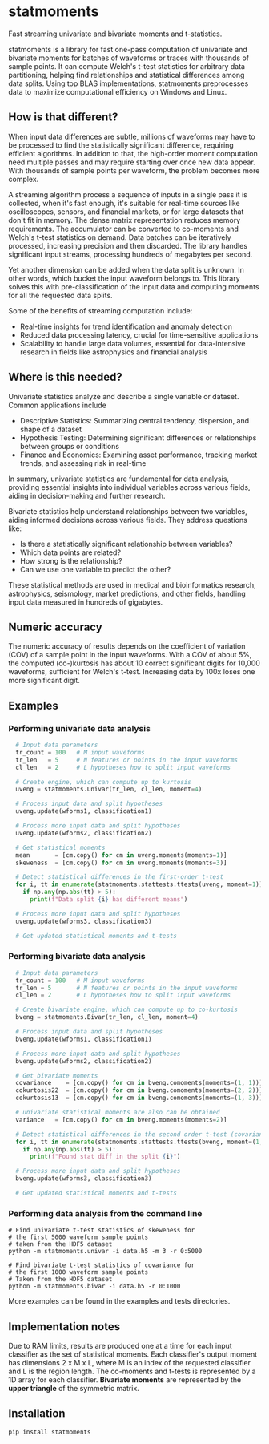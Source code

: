 # statmoments

Fast streaming univariate and bivariate moments and t-statistics.

statmoments is a library for fast one-pass computation of univariate and bivariate moments for batches of waveforms or traces with thousands of sample points. It can compute Welch's t-test statistics for arbitrary data partitioning, helping find relationships and statistical differences among data splits. Using top BLAS implementations, statmoments preprocesses data to maximize computational efficiency on Windows and Linux.

## How is that different?

When input data differences are subtle, millions of waveforms may have to be processed to find the statistically significant difference, requiring efficient algorithms. In addition to that, the high-order moment computation need multiple passes and may require starting over once new data appear. With thousands of sample points per waveform, the problem becomes more complex.

A streaming algorithm process a sequence of inputs in a single pass it is collected, when it's fast enough, it's suitable for real-time sources like oscilloscopes, sensors, and financial markets, or for large datasets that don't fit in memory. The dense matrix representation reduces memory requirements. The accumulator can be converted to co-moments and Welch's t-test statistics on demand. Data batches can be iteratively processed, increasing precision and then discarded. The library handles significant input streams, processing hundreds of megabytes per second.

Yet another dimension can be added when the data split is unknown. In other words, which bucket the input waveform belongs to. This library solves this with pre-classification of the input data and computing moments for all the requested data splits.

Some of the benefits of streaming computation include:

- Real-time insights for trend identification and anomaly detection
- Reduced data processing latency, crucial for time-sensitive applications
- Scalability to handle large data volumes, essential for data-intensive research in fields like astrophysics and financial analysis

## Where is this needed?

Univariate statistics analyze and describe a single variable or dataset. Common applications include

- Descriptive Statistics: Summarizing central tendency, dispersion, and shape of a dataset
- Hypothesis Testing: Determining significant differences or relationships between groups or conditions
- Finance and Economics: Examining asset performance, tracking market trends, and assessing risk in real-time

In summary, univariate statistics are fundamental for data analysis, providing essential insights into individual variables across various fields, aiding in decision-making and further research.

Bivariate statistics help understand relationships between two variables, aiding informed decisions across various fields. They address questions like:

- Is there a statistically significant relationship between variables?
- Which data points are related?
- How strong is the relationship?
- Can we use one variable to predict the other?

These statistical methods are used in medical and bioinformatics research, astrophysics, seismology, market predictions, and other fields, handling input data measured in hundreds of gigabytes.

## Numeric accuracy

The numeric accuracy of results depends on the coefficient of variation (COV) of a sample point in the input waveforms. With a COV of about 5%, the computed (co-)kurtosis has about 10 correct significant digits for 10,000 waveforms, sufficient for Welch's t-test. Increasing data by 100x loses one more significant digit.

## Examples

### Performing univariate data analysis

```python
  # Input data parameters
  tr_count = 100   # M input waveforms
  tr_len   = 5     # N features or points in the input waveforms
  cl_len   = 2     # L hypotheses how to split input waveforms

  # Create engine, which can compute up to kurtosis
  uveng = statmoments.Univar(tr_len, cl_len, moment=4)

  # Process input data and split hypotheses
  uveng.update(wforms1, classification1)

  # Process more input data and split hypotheses
  uveng.update(wforms2, classification2)

  # Get statistical moments
  mean       = [cm.copy() for cm in uveng.moments(moments=1)]
  skeweness  = [cm.copy() for cm in uveng.moments(moments=3)]

  # Detect statistical differences in the first-order t-test
  for i, tt in enumerate(statmoments.stattests.ttests(uveng, moment=1)):
    if np.any(np.abs(tt) > 5):
      print(f"Data split {i} has different means")

  # Process more input data and split hypotheses
  uveng.update(wforms3, classification3)

  # Get updated statistical moments and t-tests
```

### Performing bivariate data analysis

```python
  # Input data parameters
  tr_count = 100   # M input waveforms
  tr_len = 5       # N features or points in the input waveforms
  cl_len = 2       # L hypotheses how to split input waveforms

  # Create bivariate engine, which can compute up to co-kurtosis
  bveng = statmoments.Bivar(tr_len, cl_len, moment=4)

  # Process input data and split hypotheses
  bveng.update(wforms1, classification1)

  # Process more input data and split hypotheses
  bveng.update(wforms2, classification2)

  # Get bivariate moments
  covariance    = [cm.copy() for cm in bveng.comoments(moments=(1, 1))]
  cokurtosis22  = [cm.copy() for cm in bveng.comoments(moments=(2, 2))]
  cokurtosis13  = [cm.copy() for cm in bveng.comoments(moments=(1, 3))]

  # univariate statistical moments are also can be obtained
  variance   = [cm.copy() for cm in bveng.moments(moments=2)]

  # Detect statistical differences in the second order t-test (covariances)
  for i, tt in enumerate(statmoments.stattests.ttests(bveng, moment=(1,1))):
    if np.any(np.abs(tt) > 5):
      print(f"Found stat diff in the split {i}")

  # Process more input data and split hypotheses
  bveng.update(wforms3, classification3)

  # Get updated statistical moments and t-tests
```

### Performing data analysis from the command line

```shell
# Find univariate t-test statistics of skeweness for
# the first 5000 waveform sample points
# taken from the HDF5 dataset
python -m statmoments.univar -i data.h5 -m 3 -r 0:5000

# Find bivariate t-test statistics of covariance for
# the first 1000 waveform sample points
# Taken from the HDF5 dataset
python -m statmoments.bivar -i data.h5 -r 0:1000
```

More examples can be found in the examples and tests directories.

## Implementation notes

Due to RAM limits, results are produced one at a time for each input classifier as the set of statistical moments. Each classifier's output moment has dimensions 2 x M x L, where M is an index of the requested classifier and L is the region length. The co-moments and t-tests is represented by a 1D array for each classifier. **Bivariate moments** are represented by the **upper triangle** of the symmetric matrix.

## Installation

```shell
pip install statmoments
```
